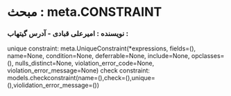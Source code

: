 # مبحث : meta.CONSTRAINT
### نویسنده : امیرعلی قبادی - آدرس گیتهاب :
unique constraint:
meta.UniqueConstraint(*expressions, fields=(), name=None, condition=None, deferrable=None, include=None, opclasses=(), nulls_distinct=None, violation_error_code=None, violation_error_message=None)
check constraint:
models.checkconstraint(name=(),check=(),unique=(),violidation_error_message=())
